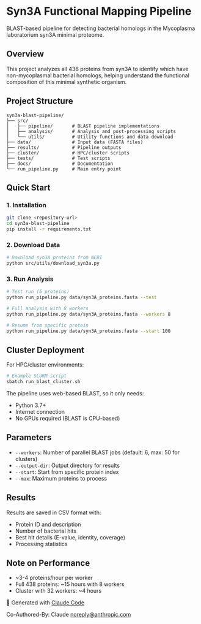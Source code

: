 # Syn3A Functional Mapping Pipeline

BLAST-based pipeline for detecting bacterial homologs in the Mycoplasma laboratorium syn3A minimal proteome.

## Overview

This project analyzes all 438 proteins from syn3A to identify which have non-mycoplasmal bacterial homologs, helping understand the functional composition of this minimal synthetic organism.

## Project Structure

```
syn3a-blast-pipeline/
├── src/
│   ├── pipeline/       # BLAST pipeline implementations
│   ├── analysis/       # Analysis and post-processing scripts
│   └── utils/          # Utility functions and data download
├── data/               # Input data (FASTA files)
├── results/            # Pipeline outputs
├── cluster/            # HPC/cluster scripts
├── tests/              # Test scripts
├── docs/               # Documentation
└── run_pipeline.py     # Main entry point
```

## Quick Start

### 1. Installation

```bash
git clone <repository-url>
cd syn3a-blast-pipeline
pip install -r requirements.txt
```

### 2. Download Data

```bash
# Download syn3A proteins from NCBI
python src/utils/download_syn3a.py
```

### 3. Run Analysis

```bash
# Test run (5 proteins)
python run_pipeline.py data/syn3A_proteins.fasta --test

# Full analysis with 8 workers
python run_pipeline.py data/syn3A_proteins.fasta --workers 8

# Resume from specific protein
python run_pipeline.py data/syn3A_proteins.fasta --start 100
```

## Cluster Deployment

For HPC/cluster environments:

```bash
# Example SLURM script
sbatch run_blast_cluster.sh
```

The pipeline uses web-based BLAST, so it only needs:
- Python 3.7+
- Internet connection
- No GPUs required (BLAST is CPU-based)

## Parameters

- `--workers`: Number of parallel BLAST jobs (default: 6, max: 50 for clusters)
- `--output-dir`: Output directory for results
- `--start`: Start from specific protein index
- `--max`: Maximum proteins to process

## Results

Results are saved in CSV format with:
- Protein ID and description
- Number of bacterial hits
- Best hit details (E-value, identity, coverage)
- Processing statistics

## Note on Performance

- ~3-4 proteins/hour per worker
- Full 438 proteins: ~15 hours with 8 workers
- Cluster with 32 workers: ~4 hours

🤖 Generated with [Claude Code](https://claude.ai/code)

Co-Authored-By: Claude <noreply@anthropic.com>